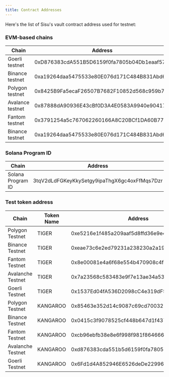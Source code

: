 ```yaml
---
title: Contract Addresses
---
```

Here's the list of Sisu's vault contract address used for testnet:

### EVM-based chains
| Chain                  | Address |
| ---------------------- | ---------------------- |
| Goerli testnet         | 0xD876383cdA551B5D6159f0fa7805b04Db1eaaf57        |
| Binance testnet        | 0xa19264daa5475533e80E076d171C484B831Abd63        |
| Polygon testnet        | 0x8425B9Fa5ecaF26507B7682F10852d568c959b7e        |
| Avalance testnet       | 0x87888dA90936E43cBf0D3A4E0583A9940e90417a        |
| Fantom testnet         | 0x3791254a5c767062260166A8C20BCf1DA60B77dB        |
| Binance testnet        | 0xa19264daa5475533e80E076d171C484B831Abd63        |

### Solana Program ID
| Chain                  | Address |
| ---------------------- | ---------------------- |
| Solana Program ID      | 3tqV2dLdFGKeyKkySetgy9ipaThgX6gc4oxFfMqs7Dzr      |

### Test token address
| Chain                  | Token Name | Address|
| ---------------------- | ---------------------- | ---------------------- |
| Polygon Testnet         | TIGER | 0xe5216e1f485a209aaf5d8ffd36e9e499f1fddfa9 |
| Binance Testnet         | TIGER | 0xeae73c6e2ed79231a238230a2a1967e96ae2708b |
| Fantom Testnet         | TIGER | 0x8e00081e4a6f68e554b470908c4f6758bec144d2 |
| Avalanche Testnet         | TIGER | 0x7a23568c583483e9f7e13ae34a533a01d76213b9 |
| Goerli Testnet         | TIGER | 0x1537Ed04fA536D2098cC4e319dF5218DF442f188 |
| Polygon Testnet         | KANGAROO | 0x85463e352d14c9087c69cd700322554e5c06831b |
| Binance Testnet         | KANGAROO | 0x0415c3f9078525cf448b647d1f4370c81968a38c |
| Fantom Testnet         | KANGAROO | 0xcb96ebfb38e8e6f998f981f864666c608fa2eea6 |
| Avalanche Testnet         | KANGAROO | 0xd876383cda551b5d6159f0fa7805b04db1eaaf57 |
| Goerli Testnet         | KANGAROO | 0x6Fd1d4A852946E6526deDe229961e4Fda4DC7b5B |
